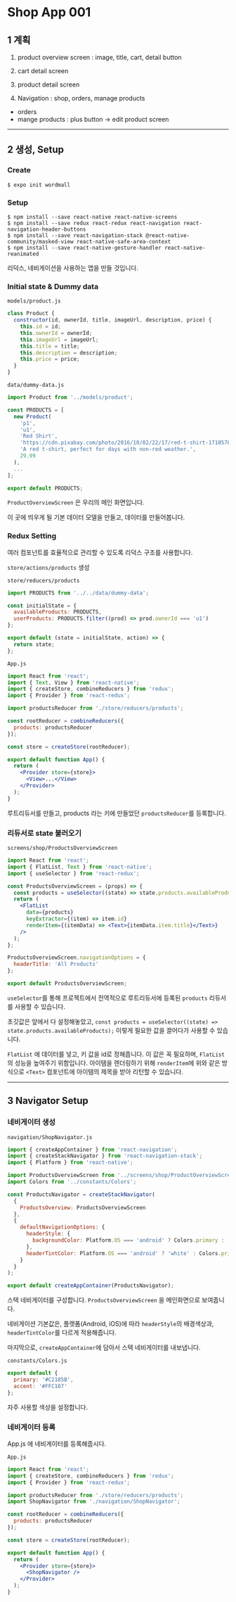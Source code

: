 # Shop App 001



## 1 계획

1) product overview screen : image, title, cart, detail button

2) cart detail screen

3) product detail screen

4) Navigation : shop, orders, manage products

* orders
* mange products : plus button → edit product screen



---

## 2 생성, Setup

### **Create**

```shell
$ expo init wordmall
```



### **Setup**

```shell
$ npm install --save react-native react-native-screens
$ npm install --save redux react-redux react-navigation react-navigation-header-buttons
$ npm install --save react-navigation-stack @react-native-community/masked-view react-native-safe-area-context
$ npm install --save react-native-gesture-handler react-native-reanimated
```

리덕스, 네비게이션을 사용하는 앱을 만들 것입니다.



### **Initial state & Dummy data**

`models/product.js`

```javascript
class Product {
  constructor(id, ownerId, title, imageUrl, description, price) {
    this.id = id;
    this.ownerId = ownerId;
    this.imageUrl = imageUrl;
    this.title = title;
    this.description = description;
    this.price = price;
  }
}
```

`data/dummy-data.js`

```javascript
import Product from '../models/product';

const PRODUCTS = [
  new Product(
    'p1',
    'u1',
    'Red Shirt',
    'https://cdn.pixabay.com/photo/2016/10/02/22/17/red-t-shirt-1710578_1280.jpg',
    'A red t-shirt, perfect for days with non-red weather.',
    29.99
  ),
  ...
];

export default PRODUCTS;
```



`ProductOverviewScreen` 은 우리의 메인 화면입니다.

이 곳에 띄우게 될 기본 데이터 모델을 만들고, 데이터를 만들어봅니다.



### **Redux Setting**

여러 컴포넌트를 효율적으로 관리할 수 있도록 리덕스 구조를 사용합니다.

`store/actions/products` 생성

`store/reducers/products`

```javascript
import PRODUCTS from '../../data/dummy-data';

const initialState = {
  availableProducts: PRODUCTS,
  userProducts: PRODUCTS.filter((prod) => prod.ownerId === 'u1')
};

export default (state = initialState, action) => {
  return state;
};
```



`App.js`

```jsx
import React from 'react';
import { Text, View } from 'react-native';
import { createStore, combineReducers } from 'redux';
import { Provider } from 'react-redux';

import productsReducer from './store/reducers/products';

const rootReducer = combineReducers({
  products: productsReducer
});

const store = createStore(rootReducer);

export default function App() {
  return (
    <Provider store={store}>
      <View>...</View>
    </Provider>
  );
}
```

루트리듀서를 만들고,  products 라는 키에 만들었던 `productsReducer`를 등록합니다.



### 리듀서로 state 불러오기

`screens/shop/ProductsOverviewScreen`

```jsx
import React from 'react';
import { FlatList, Text } from 'react-native';
import { useSelector } from 'react-redux';

const ProductsOverviewScreen = (props) => {
  const products = useSelector((state) => state.products.availableProducts);
  return (
    <FlatList
      data={products}
      keyExtractor={(item) => item.id}
      renderItem={(itemData) => <Text>{itemData.item.title}</Text>}
    />
  );
};

ProductsOverviewScreen.navigationOptions = {
  headerTitle: 'All Products'
};

export default ProductsOverviewScreen;
```

`useSelector`를 통해 프로젝트에서 전역적으로 루트리듀서에 등록된 `products` 리듀서를 사용할 수 있습니다.

초깃값은 앞에서 다 설정해놓았고, `const products = useSelector((state) => state.products.availableProducts);` 이렇게 필요한 값을 끌어다가 사용할 수 있습니다. 

`FlatList` 에 데이터를 넣고, 키 값을 id로 정해줍니다. 이 값은 꼭 필요하며, `FlatList`의 성능을 높여주기 위함입니다. 아이템을 렌더링하기 위해 `renderItem`에 위와 같은 방식으로 `<Text>` 컴포넌트에 아이템의 제목을 받아 리턴할 수 있습니다.



---

## 3 Navigator Setup



### 네비게이터 생성

 `navigation/ShopNavigator.js`

```javascript
import { createAppContainer } from 'react-navigation';
import { createStackNavigator } from 'react-navigation-stack';
import { Platform } from 'react-native';

import ProductsOverviewScreen from '../screens/shop/ProductOverviewScreen';
import Colors from '../constants/Colors';

const ProductsNavigator = createStackNavigator(
  {
    ProductsOverview: ProductsOverviewScreen
  },
  {
    defaultNavigationOptions: {
      headerStyle: {
        backgroundColor: Platform.OS === 'android' ? Colors.primary : ''
      },
      headerTintColor: Platform.OS === 'android' ? 'white' : Colors.primary
    }
  }
);

export default createAppContainer(ProductsNavigator);
```

스택 네비게이터를 구성합니다. `ProductsOverviewScreen` 을 메인화면으로 보여줍니다.

네비게이션 기본값은, 플랫폼(Android, iOS)에 따라 `headerStyle`의 배경색상과, `headerTintColor`를 다르게 적용해줍니다.

마지막으로, `createAppContainer`에 담아서 스택 네비게이터를 내보냅니다.



`constants/Colors.js`

```javascript
export default {
  primary: '#C2185B',
  accent: '#FFC107'
};
```

자주 사용할 색상을 설정합니다.



### 네비게이터 등록

App.js 에 네비게이터를 등록해줍시다.

`App.js`

```jsx
import React from 'react';
import { createStore, combineReducers } from 'redux';
import { Provider } from 'react-redux';

import productsReducer from './store/reducers/products';
import ShopNavigator from './navigation/ShopNavigator';

const rootReducer = combineReducers({
  products: productsReducer
});

const store = createStore(rootReducer);

export default function App() {
  return (
    <Provider store={store}>
      <ShopNavigator />
    </Provider>
  );
}
```











